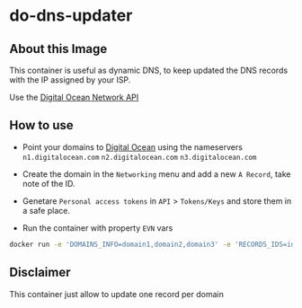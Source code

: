 # do-dns-updater

## About this Image

This container is useful as dynamic DNS, to keep updated the DNS records with the IP assigned by your ISP.

Use the [Digital Ocean Network API](https://developers.digitalocean.com/documentation/v2/#domain-records)

## How to use

- Point your domains to [Digital Ocean](https://m.do.co/c/b6dc7cce9ea7) using the nameservers
`n1.digitalocean.com`
`n2.digitalocean.com`
`n3.digitalocean.com`

- Create the domain in the `Networking` menu and add a new `A Record`, take note of the ID.
- Genetare `Personal access tokens` in `API` >  `Tokens/Keys` and store them in a safe place.

- Run the container with property `EVN` vars

```bash
docker run -e 'DOMAINS_INFO=domain1,domain2,domain3' -e 'RECORDS_IDS=id1,id2,id3' -e 'DO_API_KEY=your_personal_token' -name dns-updater --restart always jparadasb/do-dns-updater:latest
```

## Disclaimer

This container just allow to update one record per domain
